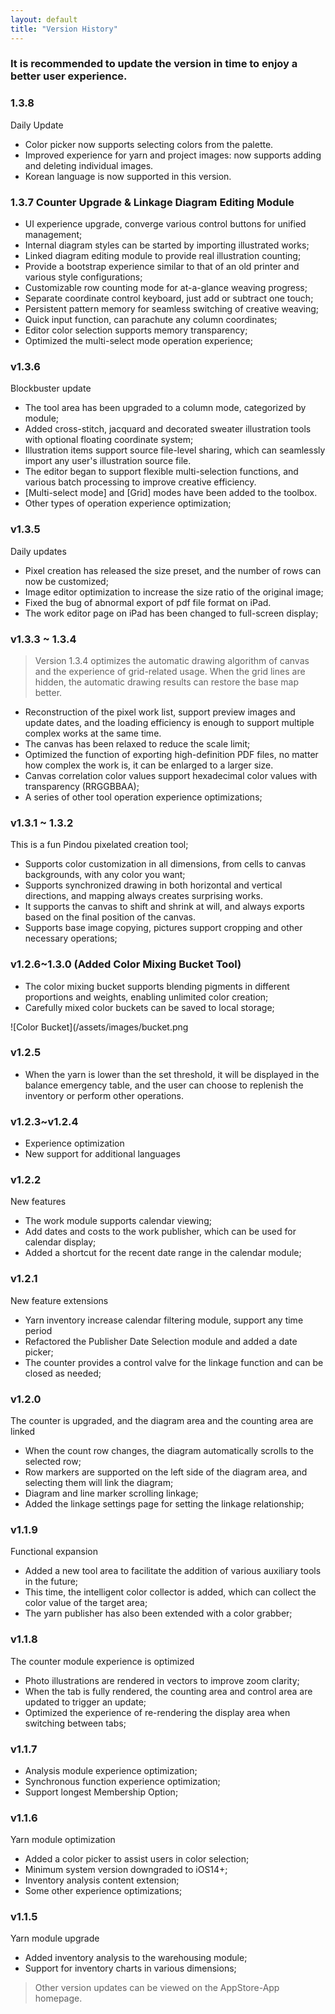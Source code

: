 ```yaml
---
layout: default
title: "Version History"
---
```


### It is recommended to update the version in time to enjoy a better user experience.

### 1.3.8

Daily Update  
- Color picker now supports selecting colors from the palette.  
- Improved experience for yarn and project images: now supports adding and deleting individual images.  
- Korean language is now supported in this version.  

### 1.3.7 Counter Upgrade & Linkage Diagram Editing Module

- UI experience upgrade, converge various control buttons for unified management;
- Internal diagram styles can be started by importing illustrated works;
- Linked diagram editing module to provide real illustration counting;
- Provide a bootstrap experience similar to that of an old printer and various style configurations;
- Customizable row counting mode for at-a-glance weaving progress;
- Separate coordinate control keyboard, just add or subtract one touch;
- Persistent pattern memory for seamless switching of creative weaving;
- Quick input function, can parachute any column coordinates;
- Editor color selection supports memory transparency;
- Optimized the multi-select mode operation experience;

### v1.3.6

Blockbuster update
- The tool area has been upgraded to a column mode, categorized by module;
- Added cross-stitch, jacquard and decorated sweater illustration tools with optional floating coordinate system;
- Illustration items support source file-level sharing, which can seamlessly import any user's illustration source file.
- The editor began to support flexible multi-selection functions, and various batch processing to improve creative efficiency.
- [Multi-select mode] and [Grid] modes have been added to the toolbox.
- Other types of operation experience optimization;

### v1.3.5

Daily updates
- Pixel creation has released the size preset, and the number of rows can now be customized;
- Image editor optimization to increase the size ratio of the original image;
- Fixed the bug of abnormal export of pdf file format on iPad.
- The work editor page on iPad has been changed to full-screen display;


### v1.3.3 ~ 1.3.4
> Version 1.3.4 optimizes the automatic drawing algorithm of canvas and the experience of grid-related usage. When the grid lines are hidden, the automatic drawing results can restore the base map better.

- Reconstruction of the pixel work list, support preview images and update dates, and the loading efficiency is enough to support multiple complex works at the same time.
- The canvas has been relaxed to reduce the scale limit;
- Optimized the function of exporting high-definition PDF files, no matter how complex the work is, it can be enlarged to a larger size.
- Canvas correlation color values support hexadecimal color values with transparency (RRGGBBAA);
- A series of other tool operation experience optimizations;

### v1.3.1 ~ 1.3.2

This is a fun Pindou pixelated creation tool;
- Supports color customization in all dimensions, from cells to canvas backgrounds, with any color you want;
- Supports synchronized drawing in both horizontal and vertical directions, and mapping always creates surprising works.
- It supports the canvas to shift and shrink at will, and always exports based on the final position of the canvas.
- Supports base image copying, pictures support cropping and other necessary operations;

### v1.2.6~1.3.0 (Added Color Mixing Bucket Tool)

- The color mixing bucket supports blending pigments in different proportions and weights, enabling unlimited color creation;
- Carefully mixed color buckets can be saved to local storage;

![Color Bucket](/assets/images/bucket.png


### v1.2.5

- When the yarn is lower than the set threshold, it will be displayed in the balance emergency table, and the user can choose to replenish the inventory or perform other operations.

### v1.2.3~v1.2.4
- Experience optimization
- New support for additional languages

### v1.2.2
New features

- The work module supports calendar viewing;
- Add dates and costs to the work publisher, which can be used for calendar display;
- Added a shortcut for the recent date range in the calendar module;

### v1.2.1
New feature extensions

- Yarn inventory increase calendar filtering module, support any time period
- Refactored the Publisher Date Selection module and added a date picker;
- The counter provides a control valve for the linkage function and can be closed as needed;

### v1.2.0
The counter is upgraded, and the diagram area and the counting area are linked

- When the count row changes, the diagram automatically scrolls to the selected row;
- Row markers are supported on the left side of the diagram area, and selecting them will link the diagram;
- Diagram and line marker scrolling linkage;
- Added the linkage settings page for setting the linkage relationship;

### v1.1.9
Functional expansion

- Added a new tool area to facilitate the addition of various auxiliary tools in the future;
- This time, the intelligent color collector is added, which can collect the color value of the target area;
- The yarn publisher has also been extended with a color grabber;

### v1.1.8
The counter module experience is optimized

- Photo illustrations are rendered in vectors to improve zoom clarity;
- When the tab is fully rendered, the counting area and control area are updated to trigger an update;
- Optimized the experience of re-rendering the display area when switching between tabs;

### v1.1.7
- Analysis module experience optimization;
- Synchronous function experience optimization;
- Support longest Membership Option;

### v1.1.6

Yarn module optimization
- Added a color picker to assist users in color selection;
- Minimum system version downgraded to iOS14+;
- Inventory analysis content extension;
- Some other experience optimizations;

### v1.1.5
Yarn module upgrade
- Added inventory analysis to the warehousing module;
- Support for inventory charts in various dimensions;




> Other version updates can be viewed on the AppStore-App homepage.
